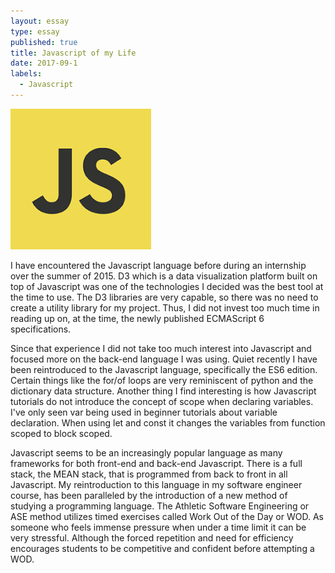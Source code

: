 ```yaml
---
layout: essay
type: essay
published: true
title: Javascript of my Life
date: 2017-09-1
labels:
  - Javascript 
---
```


<img class="ui tiny left circular floated image" src="../images/javascript.png">

I have encountered the Javascript language before during an internship over the summer of 2015. D3 which is a data visualization platform built on top of Javascript was one of the technologies I decided was the best tool at the time to use. The D3 libraries are very capable, so there was no need to create a utility library for my project. Thus, I did not invest too much time in reading up on, at the time, the newly published ECMAScript 6 specifications.


Since that experience I did not take too much interest into Javascript and focused more on the back-end language I was using. Quiet recently I have been reintroduced to the Javascript language, specifically the ES6 edition. Certain things like the for/of loops are very reminiscent of python and the dictionary data structure. Another thing I find interesting is how Javascript tutorials do not introduce the concept of scope when declaring variables. I've only seen var being used in beginner tutorials about variable declaration. When using let and const it changes the variables from function scoped to block scoped.


Javascript seems to be an increasingly popular language as many frameworks for both front-end and back-end Javascript. There is a full stack, the MEAN stack, that is programmed from back to front in all Javascript. My reintroduction to this language in my software engineer course, has been paralleled by the introduction of a new method of studying a programming language. The Athletic Software Engineering or ASE method utilizes timed exercises called Work Out of the Day or WOD. As someone who feels immense pressure when under a time limit it can be very stressful. Although the forced repetition and need for efficiency encourages students to be competitive and confident before attempting a WOD. 



